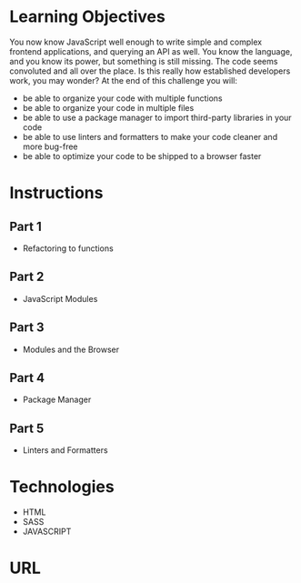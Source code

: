 # Learning Objectives

You now know JavaScript well enough to write simple and complex frontend applications, and querying an API as well. You know the language, and you know its power, but something is still missing. The code seems convoluted and all over the place. Is this really how established developers work, you may wonder?
At the end of this challenge you will:

- be able to organize your code with multiple functions
- be able to organize your code in multiple files
- be able to use a package manager to import third-party libraries in your code
- be able to use linters and formatters to make your code cleaner and more bug-free
- be able to optimize your code to be shipped to a browser faster

# Instructions

## Part 1

- Refactoring to functions

## Part 2

- JavaScript Modules

## Part 3

- Modules and the Browser

## Part 4

- Package Manager

## Part 5

- Linters and Formatters

# Technologies

- HTML
- SASS
- JAVASCRIPT

# URL
